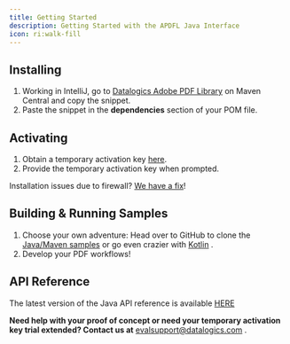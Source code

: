 ```yaml
---
title: Getting Started
description: Getting Started with the APDFL Java Interface
icon: ri:walk-fill
---
```


## Installing

1. Working in IntelliJ, go to [Datalogics Adobe PDF Library](https://central.sonatype.com/artifact/com.datalogics.pdfl/pdfl) on Maven Central and copy the snippet.
2. Paste the snippet in the **dependencies** section of your POM file.

## **Activating**

1. Obtain a temporary activation key [here](https://www.datalogics.com/pdf-sdk-free-trial).
2. Provide the temporary activation key when prompted.

Installation issues due to firewall? [We have a fix](/adobe-pdf-library/java/firewall-issues)!

## Building & Running Samples

1. Choose your own adventure: Head over to GitHub to clone the [Java/Maven samples](https://github.com/datalogics/apdfl-java-maven-samples)[](https://github.com/datalogics/apdfl-csharp-dotnet-samples) or go even crazier with [Kotlin](https://github.com/datalogics/apdfl-kotlin-samples) .
2. Develop your PDF workflows!

## API Reference

The latest version of the Java API reference is available [HERE](https://docs.datalogics.com/apdfl18/Java/APDFL18.0.5PlusP1p/index.html)

**Need help with your proof of concept or need your temporary activation key trial extended? Contact us at** <evalsupport@datalogics.com> .
